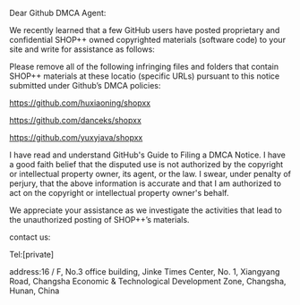 Dear Github DMCA Agent:

We recently learned that a few GitHub users have posted proprietary and confidential SHOP++ owned copyrighted materials (software code) to your site and write for assistance as follows:

Please remove all of the following infringing files and folders that contain SHOP++ materials at these locatio (specific URLs) pursuant to this notice submitted under Github’s DMCA policies:

https://github.com/huxiaoning/shopxx

https://github.com/danceks/shopxx

https://github.com/yuxyjava/shopxx

I have read and understand GitHub's Guide to Filing a DMCA Notice. I have a good faith belief that the disputed use is not authorized by the copyright or intellectual property owner, its agent, or the law. I swear, under penalty of perjury, that the above information is accurate and that I am authorized to act on the copyright or intellectual property owner's behalf.

We appreciate your assistance as we investigate the activities that lead to the unauthorized posting of SHOP++’s materials.

contact us:

Tel:[private]

address:16 / F, No.3 office building, Jinke Times Center, No. 1, Xiangyang Road, Changsha Economic & Technological Development Zone, Changsha, Hunan, China
